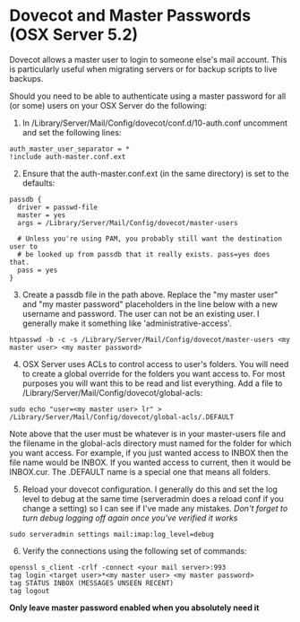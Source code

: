 # Dovecot and Master Passwords (OSX Server 5.2)
Dovecot allows a master user to login to someone else's mail account. This is particularly useful when migrating servers or for backup scripts to live backups.

Should you need to be able to authenticate using a master password for all (or some) users on your OSX Server do the following:

1. In /Library/Server/Mail/Config/dovecot/conf.d/10-auth.conf uncomment and set the following lines: 
```
auth_master_user_separator = *
!include auth-master.conf.ext
```
2. Ensure that the auth-master.conf.ext (in the same directory) is set to the defaults:
```
passdb {
  driver = passwd-file
  master = yes
  args = /Library/Server/Mail/Config/dovecot/master-users

  # Unless you're using PAM, you probably still want the destination user to
  # be looked up from passdb that it really exists. pass=yes does that.
  pass = yes
}
```
3. Create a passdb file in the path above. Replace the "my master user" and "my master password" placeholders in the line below with a new username and password. The user can not be an existing user. I generally make it something like 'administrative-access'.
```
htpasswd -b -c -s /Library/Server/Mail/Config/dovecot/master-users <my master user> <my master password>
```
4. OSX Server uses ACLs to control access to user's folders. You will need to create a global override for the folders you want access to. For most purposes you will want this to be read and list everything. Add a file to
/Library/Server/Mail/Config/dovecot/global-acls:
```
sudo echo "user=<my master user> lr" > /Library/Server/Mail/Config/dovecot/global-acls/.DEFAULT
```
Note above that the user must be whatever is in your master-users file and the filename in the global-acls directory must named for the folder for which you want access. For example, if you just wanted access to INBOX then the file name would be INBOX. If you wanted access to current, then it would be INBOX.cur.
The .DEFAULT name is a special one that means all folders.

5. Reload your dovecot configuration. I generally do this and set the log level to debug at the same time (serveradmin does a reload conf if you change a setting) so I can see if I've made any mistakes. *Don't forget to turn debug logging off again once you've verified it works*
```
sudo serveradmin settings mail:imap:log_level=debug
```
6. Verify the connections using the following set of commands:
```
openssl s_client -crlf -connect <your mail server>:993
tag login <target user>*<my master user> <my master password>
tag STATUS INBOX (MESSAGES UNSEEN RECENT)
tag logout
```

**Only leave master password enabled when you absolutely need it**

